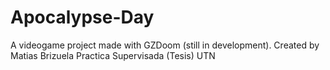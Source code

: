 # Apocalypse-Day
A videogame project made with GZDoom (still in development). Created by Matias Brizuela
Practica Supervisada (Tesis) UTN
